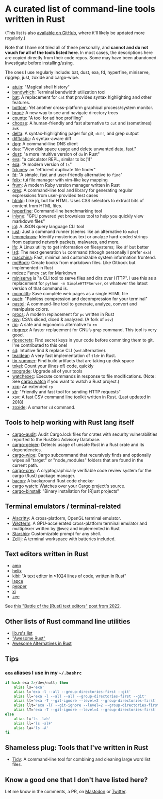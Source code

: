 # A curated list of command-line tools written in Rust

(This list is also [available on GitHub](https://gist.github.com/sts10/daadbc2f403bdffad1b6d33aff016c0a), where it'll likely be updated more regularly.)

Note that I have not tried all of these personally, and **cannot and do not vouch for all of the tools listed here**. In most cases, the descriptions here are copied directly from their code repos. Some may have been abandoned. Investigate before installing/using.

The ones I use regularly include: bat, dust, exa, fd, hyperfine, miniserve, ripgrep, just, zoxide and cargo-wipe.

- [atuin](https://github.com/ellie/atuin): "Magical shell history"
- [bandwhich](https://github.com/imsnif/bandwhich): Terminal bandwidth utilization tool 
- [bat](https://github.com/sharkdp/bat): A replacement for `cat` that provides syntax highlighting and other features. 
- [bottom](https://github.com/ClementTsang/bottom): Yet another cross-platform graphical process/system monitor. 
- [broot](https://github.com/Canop/broot): A new way to see and navigate directory trees
- [counts](https://github.com/nnethercote/counts): "A tool for ad hoc profiling"
- [choose](https://github.com/theryangeary/choose): A human-friendly and fast alternative to `cut` and (sometimes) `awk`
- [delta](https://github.com/dandavison/delta): A syntax-highlighting pager for git, `diff`, and grep output 
- [difftastic](https://github.com/Wilfred/difftastic/): A syntax-aware diff  
- [dog](https://github.com/ogham/dog): A command-line DNS client
- [dua](https://github.com/Byron/dua-cli): "View disk space usage and delete unwanted data, fast."
- [dust](https://github.com/bootandy/dust): "a more intuitive version of `du` in Rust"
- [eva](https://github.com/nerdypepper/eva): "a calculator REPL, similar to bc(1)"
- [exa](https://the.exa.website/): "A modern version of `ls`"
- [fclones](https://github.com/pkolaczk/fclones): an "efficient duplicate file finder" 
- [fd](https://github.com/sharkdp/fd): "A simple, fast and user-friendly alternative to `find`"
- [felix](https://github.com/kyoheiu/felix): tui file manager with vim-like key mapping 
- [frum](https://github.com/TaKO8Ki/frum): A modern Ruby version manager written in Rust
- [grex](https://github.com/pemistahl/grex): A command-line tool and library for generating regular expressions from user-provided test cases 
- [htmlq](https://github.com/mgdm/htmlq): Like jq, but for HTML. Uses CSS selectors to extract bits of content from HTML files.
- [hyperfine](https://github.com/sharkdp/hyperfine): Command-line benchmarking tool
- [inlyne](https://github.com/trimental/inlyne): "GPU powered yet browsless tool to help you quickly view markdown files"
- [jql](https://github.com/yamafaktory/jql): A JSON query language CLI tool
- [just](https://github.com/casey/just): Just a command runner (seems like an alternative to `make`)
- [lemmeknow](https://github.com/swanandx/lemmeknow): Identify mysterious text or analyze hard-coded strings from captured network packets, malwares, and more.
- [lfs](https://github.com/Canop/lfs): A Linux utility to get information on filesystems; like `df` but better 
- [lsd](https://github.com/Peltoche/lsd): The next generation `ls` command (though personally I prefer `exa`)
- [macchina](https://github.com/macchina-cli/macchina): Fast, minimal and customizable system information frontend.
- [mdBook](https://github.com/rust-lang/mdBook): Create books from markdown files. Like Gitbook but implemented in Rust 
- [mdcat](https://github.com/lunaryorn/mdcat): Fancy `cat` for Markdown
- [miniserve](https://github.com/svenstaro/miniserve) is "a CLI tool to serve files and dirs over HTTP". I use this as a replacement for `python -m SimpleHTTPServer`, or whatever the latest version of that command is.
- [monolith](https://github.com/y2z/monolith): Save complete web pages as a single HTML file 
- [ouch](https://github.com/ouch-org/ouch): "Painless compression and decompression for your terminal"
- [pastel](https://github.com/sharkdp/pastel): A command-line tool to generate, analyze, convert and manipulate colors.
- [procs](https://github.com/dalance/procs): A modern replacement for `ps` written in Rust
- [qsv](https://github.com/jqnatividad/qsv): CSVs sliced, diced & analyzed. (A fork of `xsv`)
- [rip](https://github.com/nivekuil/rip): A safe and ergonomic alternative to `rm`
- [ripgrep](https://github.com/BurntSushi/ripgrep): A faster replacement for GNU’s `grep` command. This tool is very good.
- [ripsecrets](https://github.com/sirwart/ripsecrets): Find secret keys in your code before commiting them to git. I've contributed to this one!
- [sd](https://github.com/chmln/sd): Intuitive find & replace CLI (`sed` alternative).
- [tealdear](https://github.com/dbrgn/tealdeer): A very fast implementation of `tldr` in Rust. 
- [tin-summer](https://github.com/vmchale/tin-summer): Find build artifacts that are taking up disk space 
- [tokei](https://github.com/XAMPPRocky/tokei): Count your (lines of) code, quickly
- [topgrade](https://github.com/topgrade-rs/topgrade): Upgrade all of your tools
- [watchexec](https://github.com/watchexec/watchexec): Execute commands in response to file modifications. (Note: See [cargo watch](https://github.com/watchexec/cargo-watch) if you want to watch a Rust project.)
- [xcp](https://github.com/tarka/xcp): An extended `cp` 
- [xh](https://github.com/ducaale/xh): "Friendly and fast tool for sending HTTP requests" 
- [xsv](https://github.com/BurntSushi/xsv): A fast CSV command line toolkit written in Rust. (Last updated in 2018)
- [zoxide](https://github.com/ajeetdsouza/zoxide): A smarter `cd` command.

## Tools to help working with Rust lang itself
- [cargo-audit](https://github.com/RustSec/rustsec/tree/main/cargo-audit): Audit Cargo.lock files for crates with security vulnerabilities reported to the RustSec Advisory Database.
- [cargo-geiger](https://github.com/rust-secure-code/cargo-geiger): Detects usage of unsafe Rust in a Rust crate and its dependencies. 
- [cargo-wipe](https://github.com/mihai-dinculescu/cargo-wipe): Cargo subcommand that recursively finds and optionally wipes all "target" or "node_modules" folders that are found in the current path. 
- [cargo-crev](https://github.com/crev-dev/cargo-crev): A cryptographically verifiable code review system for the cargo (Rust) package manager.
- [bacon](https://github.com/Canop/bacon): A background Rust code checker
- [cargo watch](https://github.com/watchexec/cargo-watch): Watches over your Cargo project's source. 
- [cargo-binstall](https://github.com/cargo-bins/cargo-binstall): "Binary installation for [R]ust projects"

## Terminal emulators / terminal-related
- [Alacritty](https://github.com/alacritty/alacritty): A cross-platform, OpenGL terminal emulator. 
- [Wezterm](https://github.com/wez/wezterm): A GPU-accelerated cross-platform terminal emulator and multiplexer written by @wez and implemented in Rust 
- [Starship](https://starship.rs/): Customizable prompt for any shell.
- [Zellij](https://github.com/zellij-org/zellij): A terminal workspace with batteries included.

## Text editors written in Rust
- [amp](https://github.com/jmacdonald/amp)
- [helix](https://github.com/helix-editor/helix)
- [kibi](https://github.com/ilai-deutel/kibi): "A text editor in ≤1024 lines of code, written in Rust"
- [lapce](https://github.com/lapce/lapce)
- [pepper](https://github.com/vamolessa/pepper)
- [xi](https://github.com/xi-editor/xi-editor)
- [zee](https://github.com/zee-editor/zee)

See [this "Battle of the [Rust] text editors" post from 2022](https://matduggan.com/battle-of-the-text-editors/).

## Other lists of Rust command line utilities

- [lib.rs's list](https://lib.rs/command-line-utilities)
- ["Awesome Rust"](https://github.com/rust-unofficial/awesome-rust)
- [Awesome Alternatives in Rust](https://github.com/TaKO8Ki/awesome-alternatives-in-rust)

## Tips

### `exa` aliases I use in my `~/.bashrc`

```bash
if hash exa 2>/dev/null; then
    alias ls='exa'
    alias l='exa -l --all --group-directories-first --git'
    alias ll='exa -l --all --all --group-directories-first --git'
    alias lt='exa -T --git-ignore --level=2 --group-directories-first'
    alias llt='exa -lT --git-ignore --level=2 --group-directories-first'
    alias lT='exa -T --git-ignore --level=4 --group-directories-first'
else
    alias l='ls -lah'
    alias ll='ls -alF'
    alias la='ls -A'
fi
```

## Shameless plug: Tools that I've written in Rust

- [Tidy](https://github.com/sts10/tidy): A command-line tool for combining and cleaning large word list files.

## Know a good one that I don't have listed here?

Let me know in the comments, a PR, on [Mastodon](https://octodon.social/@schlink) or [Twitter](https://twitter.com/sts10/).
